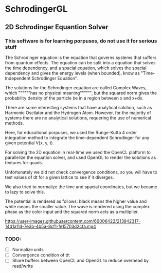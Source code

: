 # SchrodingerGL
## 2D Schrodinger Equantion Solver

### This software is for learning porpuses, do not use it for serious stuff

The Schrodinger equation is the equation that governs systems that suffers from quantum effects.
The equation can be split into a equation that solves the time dependency, and a spacial equation,
which solves the spacial dependency and gives the energy levels (when bounded), know as "Time-Independent Schrodinger
Equation".

The solutions for the Schrodinger equation are called Complex Waves, which """"""has no physical meaning"""""",
but the squared norm gives the probability density of the particle be in a region between x and x+dx.

There are some interesting systems that have analytical solution, such as Harmonic Oscilator and
the Hydrogen Atom. However, for the majority of systems there are no analytical solutions,
requering the use of numerical methods.

Here, for educational porpuses, we used the Runge-Kutta 4 order integration method to
integrate the time-dependent Schrodinger for any given potential V(x, y, t).

For solving the 2D equation in real-time we used the OpenCL platform to parallelize the
equation solver, and used OpenGL to render the solutions as textures for quads.

Unfortunately we did not check convergence conditions, so you will have to test
values of dt for a given lattice to see if it diverges.

We also tried to normalize the time and spacial coordinates, but we became to lazy
to solve this.

The potential is rendered as follows: black means the higher value and white means the smaller value.
The wave is rendered using the complex phase as the color input and the squared norm acts as 
a multiplier.

https://user-images.githubusercontent.com/66006422/213942317-14d1a11d-7e3b-4b5a-8cf1-fe15703d2cfa.mp4

### TODO:
- [ ] Normalize units
- [ ] Convergence condition of dt
- [ ] Share buffers between OpenCL and OpenGL to reduce overhead by read/write
